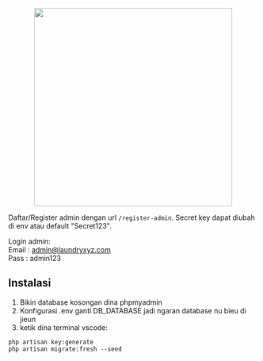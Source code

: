 <p align="center"><img src="https://laravel.com/img/logotype.min.svg" width="400"></p>

Daftar/Register admin dengan url `/register-admin`. Secret key dapat diubah di env atau default "Secret123".

Login admin:  
Email : admin@laundryxyz.com  
Pass : admin123

## Instalasi
1. Bikin database kosongan dina phpmyadmin 
1. Konfigurasi .env ganti DB_DATABASE jadi ngaran database nu bieu di jieun
3. ketik dina terminal vscode:

```
php artisan key:generate
php artisan migrate:fresh --seed
```
